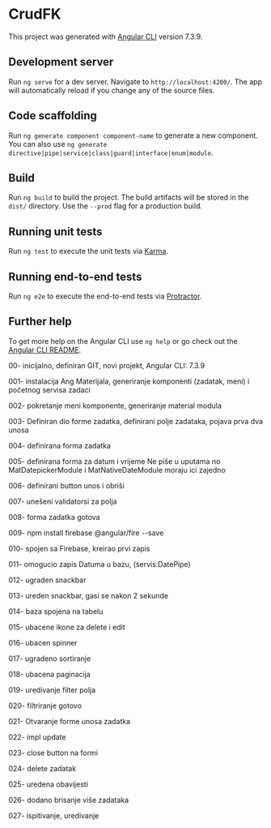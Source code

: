 # CrudFK

This project was generated with [Angular CLI](https://github.com/angular/angular-cli) version 7.3.9.

## Development server

Run `ng serve` for a dev server. Navigate to `http://localhost:4200/`. The app will automatically reload if you change any of the source files.

## Code scaffolding

Run `ng generate component component-name` to generate a new component. You can also use `ng generate directive|pipe|service|class|guard|interface|enum|module`.

## Build

Run `ng build` to build the project. The build artifacts will be stored in the `dist/` directory. Use the `--prod` flag for a production build.

## Running unit tests

Run `ng test` to execute the unit tests via [Karma](https://karma-runner.github.io).

## Running end-to-end tests

Run `ng e2e` to execute the end-to-end tests via [Protractor](http://www.protractortest.org/).

## Further help

To get more help on the Angular CLI use `ng help` or go check out the [Angular CLI README](https://github.com/angular/angular-cli/blob/master/README.md).


00- inicijalno, definiran GIT, novi projekt, Angular CLI: 7.3.9

001-  instalacija Ang Materijala, generiranje komponenti (zadatak, meni) i početnog servisa zadaci

002-  pokretanje meni komponente, generiranje material modula

003-  Definiran dio forme zadatka, definirani polje zadataka, pojava prva dva unosa

004- definirana forma zadatka

005- definirana forma za datum i vrijeme
   Ne piše u uputama no MatDatepickerModule i MatNativeDateModule moraju ici zajedno

006- definirani button unos i obriši

007- unešeni validatorsi za polja

008- forma zadatka gotova

009- npm install firebase @angular/fire --save

010- spojen sa Firebase, kreirao prvi zapis

011- omogucio zapis Datuma u bazu, (servis:DatePipe)

012- ugraden snackbar

013- ureden snackbar, gasi se nakon 2 sekunde

014- baza spojena na tabelu

015- ubacene ikone za delete i edit

016- ubacen spinner

017- ugradeno sortiranje

018- ubacena paginacija

019- uredivanje filter polja

020- filtriranje gotovo

021- Otvaranje forme unosa zadatka

022- impl update

023- close button na formi

024- delete zadatak

025- uredena obavijesti

026- dodano brisanje više zadataka

027- ispitivanje, uredivanje




